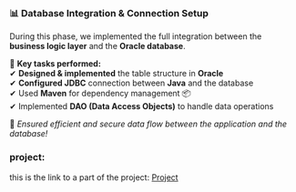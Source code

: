 ### 📊 Database Integration & Connection Setup  

During this phase, we implemented the full integration between the **business logic layer** and the **Oracle database**.  

🔹 **Key tasks performed:**  
✔ **Designed & implemented** the table structure in **Oracle**  
✔ **Configured JDBC** connection between **Java** and the database  
✔ Used **Maven** for dependency management 📦  
✔ Implemented **DAO (Data Access Objects)** to handle data operations  

🚀 *Ensured efficient and secure data flow between the application and the database!*  

### project:
this is the link to a part of the project:
[Project](/Documentation%20of%20phases/Phase%206/projectOfPhase6/src/)